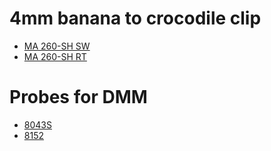 # 4mm banana to crocodile clip
* [MA 260-SH SW](https://www.reichelt.de/be/en/4-0-mm-crocodile-clip-shock-protected-ma-260-sh-sw-p106135.html)
* [MA 260-SH RT](https://www.reichelt.de/be/en/4-0-mm-crocodile-clip-shock-protected-ma-260-sh-rt-p106136.html)

# Probes for DMM
* [8043S](https://www.welectron.com/Probe-Master-8043S-Softie-Test-Lead-Kit_1)
* [8152](https://www.welectron.com/Probe-Master-8152-Spring-Loaded-Micro-Tip-Test-Leads-120cm_1)